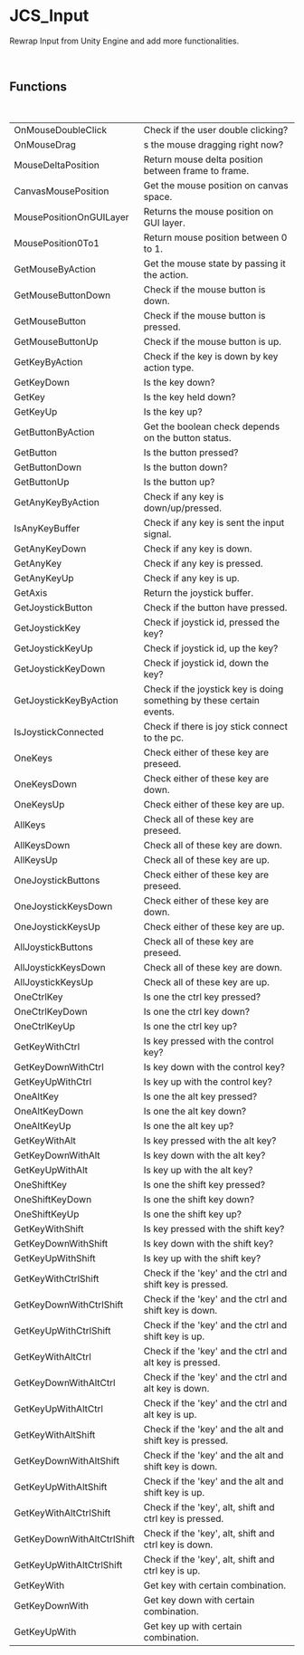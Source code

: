 <!--
   - $File: JCS_Input.html $
   - $Date: 2018-10-01 14:38:13 $
   - $Revision: $
   - $Creator: Jen-Chieh Shen $
   - $Notice: See LICENSE.txt for modification and distribution information
   -                   Copyright © 2018 by Shen, Jen-Chieh $
-->


<div id="content-header">
  <h1>JCS_Input</h1>
</div>

<p>
  Rewrap Input from Unity Engine and add more functionalities.
</p>


<br/>
<h2>Functions</h2>
<br/>

<table>
  <tr>
    <td>OnMouseDoubleClick</td>
    <td>Check if the user double clicking?</td>
  </tr>
  <tr>
    <td>OnMouseDrag</td>
    <td>s the mouse dragging right now?</td>
  </tr>
  <tr>
    <td>MouseDeltaPosition</td>
    <td>Return mouse delta position between frame to frame.</td>
  </tr>
  <tr>
    <td>CanvasMousePosition</td>
    <td>Get the mouse position on canvas space.</td>
  </tr>
  <tr>
    <td>MousePositionOnGUILayer</td>
    <td>Returns the mouse position on GUI layer.</td>
  </tr>
  <tr>
    <td>MousePosition0To1</td>
    <td>Return mouse position between 0 to 1.</td>
  </tr>
  <tr>
    <td>GetMouseByAction</td>
    <td>Get the mouse state by passing it the action.</td>
  </tr>
  <tr>
    <td>GetMouseButtonDown</td>
    <td>Check if the mouse button is down.</td>
  </tr>
  <tr>
    <td>GetMouseButton</td>
    <td>Check if the mouse button is pressed.</td>
  </tr>
  <tr>
    <td>GetMouseButtonUp</td>
    <td>Check if the mouse button is up.</td>
  </tr>
  <tr>
    <td>GetKeyByAction</td>
    <td>Check if the key is down by key action type.</td>
  </tr>
  <tr>
    <td>GetKeyDown</td>
    <td>Is the key down?</td>
  </tr>
  <tr>
    <td>GetKey</td>
    <td>Is the key held down?</td>
  </tr>
  <tr>
    <td>GetKeyUp</td>
    <td>Is the key up?</td>
  </tr>
  <tr>
    <td>GetButtonByAction</td>
    <td> Get the boolean check depends on the button status.</td>
  </tr>
  <tr>
    <td>GetButton</td>
    <td>Is the button pressed?</td>
  </tr>
  <tr>
    <td>GetButtonDown</td>
    <td>Is the button down?</td>
  </tr>
  <tr>
    <td>GetButtonUp</td>
    <td>Is the button up?</td>
  </tr>
  <tr>
    <td>GetAnyKeyByAction</td>
    <td>Check if any key is down/up/pressed.</td>
  </tr>
  <tr>
    <td>IsAnyKeyBuffer</td>
    <td>Check if any key is sent the input signal.</td>
  </tr>
  <tr>
    <td>GetAnyKeyDown</td>
    <td>Check if any key is down.</td>
  </tr>
  <tr>
    <td>GetAnyKey</td>
    <td>Check if any key is pressed.</td>
  </tr>
  <tr>
    <td>GetAnyKeyUp</td>
    <td>Check if any key is up.</td>
  </tr>
  <tr>
    <td>GetAxis</td>
    <td>Return the joystick buffer.</td>
  </tr>
  <tr>
    <td>GetJoystickButton</td>
    <td>Check if the button have pressed.</td>
  </tr>
  <tr>
    <td>GetJoystickKey</td>
    <td>Check if joystick id, pressed the key?</td>
  </tr>
  <tr>
    <td>GetJoystickKeyUp</td>
    <td>Check if joystick id, up the key?</td>
  </tr>
  <tr>
    <td>GetJoystickKeyDown</td>
    <td>Check if joystick id, down the key?</td>
  </tr>
  <tr>
    <td>GetJoystickKeyByAction</td>
    <td>Check if the joystick key is doing something by these certain events.</td>
  </tr>
  <tr>
    <td>IsJoystickConnected</td>
    <td>Check if there is joy stick connect to the pc.</td>
  </tr>
  <tr>
    <td>OneKeys</td>
    <td>Check either of these key are preseed.</td>
  </tr>
  <tr>
    <td>OneKeysDown</td>
    <td>Check either of these key are down.</td>
  </tr>
  <tr>
    <td>OneKeysUp</td>
    <td>Check either of these key are up.</td>
  </tr>
  <tr>
    <td>AllKeys</td>
    <td>Check all of these key are preseed.</td>
  </tr>
  <tr>
    <td>AllKeysDown</td>
    <td>Check all of these key are down.</td>
  </tr>
  <tr>
    <td>AllKeysUp</td>
    <td>Check all of these key are up.</td>
  </tr>
  <tr>
    <td>OneJoystickButtons</td>
    <td>Check either of these key are preseed.</td>
  </tr>
  <tr>
    <td>OneJoystickKeysDown</td>
    <td>Check either of these key are down.</td>
  </tr>
  <tr>
    <td>OneJoystickKeysUp</td>
    <td>Check either of these key are up.</td>
  </tr>
  <tr>
    <td>AllJoystickButtons</td>
    <td>Check all of these key are preseed.</td>
  </tr>
  <tr>
    <td>AllJoystickKeysDown</td>
    <td>Check all of these key are down.</td>
  </tr>
  <tr>
    <td>AllJoystickKeysUp</td>
    <td>Check all of these key are up.</td>
  </tr>
  <tr>
    <td>OneCtrlKey</td>
    <td>Is one the ctrl key pressed?</td>
  </tr>
  <tr>
    <td>OneCtrlKeyDown</td>
    <td>Is one the ctrl key down?</td>
  </tr>
  <tr>
    <td>OneCtrlKeyUp</td>
    <td>Is one the ctrl key up?</td>
  </tr>
  <tr>
    <td>GetKeyWithCtrl</td>
    <td>Is key pressed with the control key?</td>
  </tr>
  <tr>
    <td>GetKeyDownWithCtrl</td>
    <td>Is key down with the control key?</td>
  </tr>
  <tr>
    <td>GetKeyUpWithCtrl</td>
    <td>Is key up with the control key?</td>
  </tr>
  <tr>
    <td>OneAltKey</td>
    <td>Is one the alt key pressed?</td>
  </tr>
  <tr>
    <td>OneAltKeyDown</td>
    <td>Is one the alt key down?</td>
  </tr>
  <tr>
    <td>OneAltKeyUp</td>
    <td>Is one the alt key up?</td>
  </tr>
  <tr>
    <td>GetKeyWithAlt</td>
    <td>Is key pressed with the alt key?</td>
  </tr>
  <tr>
    <td>GetKeyDownWithAlt</td>
    <td>Is key down with the alt key?</td>
  </tr>
  <tr>
    <td>GetKeyUpWithAlt</td>
    <td>Is key up with the alt key?</td>
  </tr>
  <tr>
    <td>OneShiftKey</td>
    <td>Is one the shift key pressed?</td>
  </tr>
  <tr>
    <td>OneShiftKeyDown</td>
    <td>Is one the shift key down?</td>
  </tr>
  <tr>
    <td>OneShiftKeyUp</td>
    <td>Is one the shift key up?</td>
  </tr>
  <tr>
    <td>GetKeyWithShift</td>
    <td>Is key pressed with the shift key?</td>
  </tr>
  <tr>
    <td>GetKeyDownWithShift</td>
    <td>Is key down with the shift key?</td>
  </tr>
  <tr>
    <td>GetKeyUpWithShift</td>
    <td>Is key up with the shift key?</td>
  </tr>
  <tr>
    <td>GetKeyWithCtrlShift</td>
    <td>Check if the 'key' and the ctrl and shift key is pressed.</td>
  </tr>
  <tr>
    <td>GetKeyDownWithCtrlShift</td>
    <td>Check if the 'key' and the ctrl and shift key is down.</td>
  </tr>
  <tr>
    <td>GetKeyUpWithCtrlShift</td>
    <td>Check if the 'key' and the ctrl and shift key is up.</td>
  </tr>
  <tr>
    <td>GetKeyWithAltCtrl</td>
    <td>Check if the 'key' and the ctrl and alt key is pressed.</td>
  </tr>
  <tr>
    <td>GetKeyDownWithAltCtrl</td>
    <td>Check if the 'key' and the ctrl and alt key is down.</td>
  </tr>
  <tr>
    <td>GetKeyUpWithAltCtrl</td>
    <td>Check if the 'key' and the ctrl and alt key is up.</td>
  </tr>
  <tr>
    <td>GetKeyWithAltShift</td>
    <td>Check if the 'key' and the alt and shift key is pressed.</td>
  </tr>
  <tr>
    <td>GetKeyDownWithAltShift</td>
    <td>Check if the 'key' and the alt and shift key is down.</td>
  </tr>
  <tr>
    <td>GetKeyUpWithAltShift</td>
    <td>Check if the 'key' and the alt and shift key is up.</td>
  </tr>
  <tr>
    <td>GetKeyWithAltCtrlShift</td>
    <td>Check if the 'key', alt, shift and ctrl key is pressed.</td>
  </tr>
  <tr>
    <td>GetKeyDownWithAltCtrlShift</td>
    <td>Check if the 'key', alt, shift and ctrl key is down.</td>
  </tr>
  <tr>
    <td>GetKeyUpWithAltCtrlShift</td>
    <td>Check if the 'key', alt, shift and ctrl key is up.</td>
  </tr>
  <tr>
    <td>GetKeyWith</td>
    <td>Get key with certain combination.</td>
  </tr>
  <tr>
    <td>GetKeyDownWith</td>
    <td>Get key down with certain combination.</td>
  </tr>
  <tr>
    <td>GetKeyUpWith</td>
    <td>Get key up with certain combination.</td>
  </tr>
</table>
